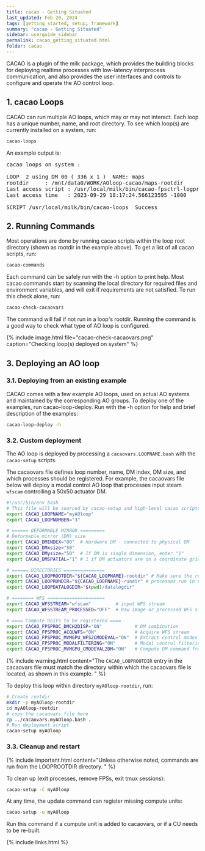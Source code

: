 ```yaml
---
title: cacao - Getting Situated
last_updated: Feb 20, 2024
tags: [getting_started, setup, framework]
summary: "cacao - Getting Situated"
sidebar: userguide_sidebar
permalink: cacao_getting_situated.html
folder: cacao
---
```



CACAO is a plugin of the milk package, which provides the building blocks for deploying realtime processes with low-latency interprocess communication, and also provides the user interfaces and controls to configure and operate the AO control loop.


## 1. cacao Loops


CACAO can run multiple AO loops, which may or may not interact. Each loop has a unique number, name, and root directory. To see which loop(s) are currently installed on a system, run:

```bash
cacao-loops
```

An example output is:


<pre>
cacao loops on system :

LOOP  2 using DM 00 ( 336 x 1 )  NAME: maps
rootdir     : /mnt/data0/WORK/AOloop-cacao/maps-rootdir
Last access script : /usr/local/milk/bin/cacao-fpsctrl-logprocess
Last access time   : 2023-09-29 18:17:24.566123595 -1000

SCRIPT /usr/local/milk/bin/cacao-loops  Success
</pre>



## 2. Running Commands


Most operations are done by running cacao scripts within the loop root directory (shown as rootdir in the example above). To get a list of all cacao scripts, run:

```bash
cacao-commands
```

Each command can be safely run with the -h option to print help.
Most cacao commands start by scanning the local directory for required files and environment variables, and will exit if requirements are not satisfied. To run this check alone, run:

```bash
cacao-check-cacaovars
```

The command will fail if not run in a loop's rootdir. Running the command is a good way to check what type of AO loop is configured.

{% include image.html file="cacao-check-cacaovars.png" caption="Checking loop(s) deployed on system" %}



## 3. Deploying an AO loop


### 3.1. Deploying from an existing example
CACAO comes with a few example AO loops, used on actual AO systems and maintained by the corresponding AO groups. To deploy one of the examples, run cacao-loop-deploy. Run with the -h option for help and brief description of the examples:

```bash
cacao-loop-deploy -h
```

### 3.2. Custom deployment


The AO loop is deployed by processing a `cacaovars.LOOPNAME.bash` with the `cacao-setup` scripts.


The cacaovars file defines loop number, name, DM index, DM size, and which processes should be registered. For example, the cacaovars file below will deploy a modal control AO loop that processes input steam `wfscam` controlling a 50x50 actuator DM.


```bash
#!/usr/bin/env bash
# This file will be sourced by cacao-setup and high-level cacao scripts
export CACAO_LOOPNAME="myAOloop"
export CACAO_LOOPNUMBER="3"

# ====== DEFORMABLE MIRROR =========
# Deformable mirror (DM) size
export CACAO_DMINDEX="00"  # Hardware DM - connected to physical DM
export CACAO_DMxsize="50"
export CACAO_DMysize="50"  # If DM is single dimension, enter "1"
export CACAO_DMSPATIAL="1" # 1 if DM actuators are on a coordinate grid

# ====== DIRECTORIES ===============
export CACAO_LOOPROOTDIR="${CACAO_LOOPNAME}-rootdir" # Make sure the rootdir name mataches the directory in which this file is located
export CACAO_LOOPRUNDIR="${CACAO_LOOPNAME}-rundir" # processes run in CACAO_LOOPROOTDIR/CACAO_LOOPRUNDIR
export CACAO_LOOPDATALOGDIR="$(pwd)/datalogdir"

# ======== WFS =====================
export CACAO_WFSSTREAM="wfscam"         # input WFS stream
export CACAO_WFSSTREAM_PROCESSED="OFF"  # Raw image or processed WFS signal ? (ON: no intensity scaling)

# ==== Compute Units to be registered ====
export CACAO_FPSPROC_DMCH2DISP="ON"            # DM combination
export CACAO_FPSPROC_ACQUWFS="ON"              # Acquire WFS stream
export CACAO_FPSPROC_MVMGPU_WFS2CMODEVAL="ON"  # Extract control modes from WFS using MVM
export CACAO_FPSPROC_MODALFILTERING="ON"       # Modal control filtering
export CACAO_FPSPROC_MVMGPU_CMODEVAL2DM="ON"   # Compute DM command from control mode values

```


{% include warning.html content="The `CACAO_LOOPROOTDIR` entry in the cacaovars file must match the directory within which the cacaovars file is located, as shown in this example.
" %}

To deploy this loop within directory `myAOloop-rootdir`, run:
```bash
# Create rootdir
mkdir -p myAOloop-rootdir
cd myAOloop-rootdir
# copy the cacaovars file here
cp ../cacaovars.myAOloop.bash .
# Run deployment script
cacao-setup myAOloop
```

### 3.3. Cleanup and restart

{% include important.html content="Unless otherwise noted, commands are run from the LOOPROOTDIR directory.
" %}

To clean up (exit processes, remove FPSs, exit tmux sessions):
```bash
cacao-setup -C myAOloop
```

At any time, the update command can register missing compute units:
```bash
cacao-setup -u myAOloop
```
Run this command if a cumpute unit is added to cacaovars, or if a CU needs to be re-built.




{% include links.html %}
